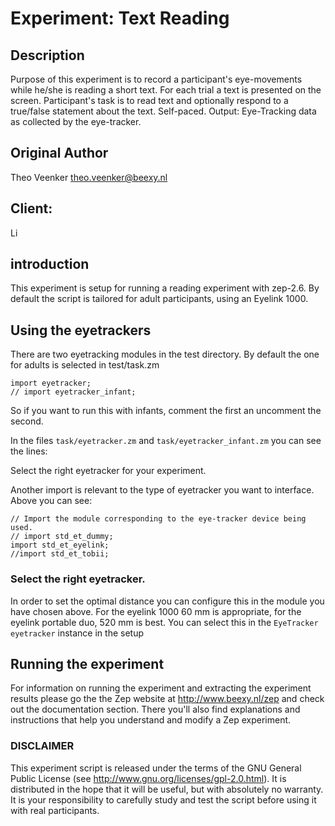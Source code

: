 # Experiment: Text Reading

## Description

Purpose of this experiment is to record a participant's eye-movements
while he/she is reading a short text. For each trial a text is
presented on the screen. Participant's task is to read text and
optionally respond to a true/false statement about the text.
Self-paced. Output: Eye-Tracking data as collected by the eye-tracker.

## Original Author

Theo Veenker <theo.veenker@beexy.nl>

## Client:

Li

## introduction

This experiment is setup for running a reading experiment with zep-2.6. By default
the script is tailored for adult participants, using an Eyelink 1000.

## Using the eyetrackers

There are two eyetracking modules in the test directory. By default the one for
adults is selected in test/task.zm

```
import eyetracker;
// import eyetracker_infant;
```

So if you want to run this with infants, comment the first an uncomment the second.

In the files ```task/eyetracker.zm``` and  ```task/eyetracker_infant.zm``` you can
see the lines:

Select the right eyetracker for your experiment.

Another import is relevant to the type of eyetracker you want to interface. Above
you can see:

```
// Import the module corresponding to the eye-tracker device being used.
// import std_et_dummy;
import std_et_eyelink;
//import std_et_tobii;
```

### Select the right eyetracker.

In order to set the optimal distance you can configure this in the module you have
chosen above. For the eyelink 1000 60 mm is appropriate, for the eyelink portable
duo, 520 mm is best. You can select this in the ```EyeTracker eyetracker``` instance
in the setup

## Running the experiment

For information on running the experiment and extracting the experiment
results please go the the Zep website at http://www.beexy.nl/zep and check 
out the documentation section. There you'll also find explanations and 
instructions that help you understand and modify a Zep experiment.


### DISCLAIMER

This experiment script is released under the terms of the GNU General Public
License (see http://www.gnu.org/licenses/gpl-2.0.html). It is distributed in
the hope that it will be useful, but with absolutely no warranty. It is your
responsibility to carefully study and test the script before using it with 
real participants.
